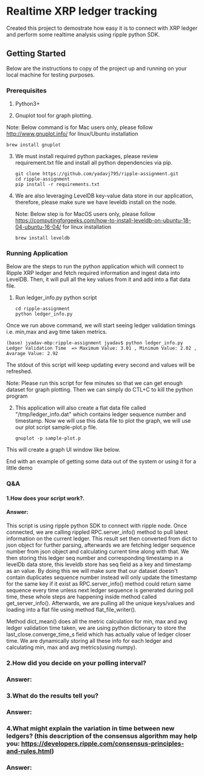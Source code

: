 # Realtime XRP ledger tracking

Created this project to demostrate how easy it is to connect with XRP ledger and perform some realtime analysis using ripple python SDK.

## Getting Started

Below are the instructions to copy of the project up and running on your local machine for testing purposes.

### Prerequisites

1. Python3+

2. Gnuplot tool for graph plotting.

Note: Below command is for Mac users only, please follow http://www.gnuplot.info/ for linux/Ubuntu installation
   ```
   brew install gnuplot
   ```

3. We must install required python packages, please review requirement.txt file and install all python dependencies via pip.

   ```
   git clone https://github.com/yadavj795/ripple-assignment.git
   cd ripple-assignment
   pip install -r requirements.txt
   ```
4. We are also leveraging LevelDB key-value data store in our application, therefore, please make sure we have leveldb install on the node.

   Note: Below step is for MacOS users only, please follow https://computingforgeeks.com/how-to-install-leveldb-on-ubuntu-18-04-ubuntu-16-04/ for linux           installation
   ```
   brew install leveldb
   ```

### Running Application

Below are the steps to run the python application which will connect to Ripple XRP ledger and fetch required information and ingest data into LevelDB. Then, it will pull all the key values from it and add into a flat data file.

1. Run ledger_info.py python script

   ```
   cd ripple-assignment
   python ledger_info.py
   ```
Once we run above command, we will start seeing ledger validation timings i.e. min,max and avg time taken metrics.

   ```
   (base) jyadav-mbp:ripple-assignment jyadav$ python ledger_info.py 
   Ledger Validation Time  => Maximum Value: 3.01 , Minimum Value: 2.02 , Avarage Value: 2.92
   ```
The stdout of this script will keep updating every second and values will be refreshed.

Note: Please run this script for few minutes so that we can get enough dataset for graph plotting. Then we can simply do CTL+C to kill the python program

2. This application will also create a flat data file called "/tmp/ledger_info.dat" which contains ledger sequence number and timestamp. Now we will use this data file to plot the graph, we will use our plot script sample-plot.p file.

   ```
   gnuplot -p sample-plot.p
   ```
This will create a graph UI window like below.


End with an example of getting some data out of the system or using it for a little demo

### Q&A

#### 1.How does your script work?.
#### Answer: 
This script is using ripple python SDK to connect with ripple node. Once connected, we are calling rippled RPC.server_info() method to pull latest information on the current ledger. This result set then converted from dict to json object for further parsing, afterwards we are fetching ledger sequence number from json object and calculating current time along with that. We then storing this ledger seq number and corresponding timestamp in a levelDb data store, this leveldb store has seq field as a key and timestamp as an value. By doing this we will make sure that our dataset doesn't contain duplicates sequence number instead will only update the timestamp for the same key if it exist as RPC.server_info() method could return same sequence every time unless next ledger sequence is generated during poll time, these whole steps are happening inside method called get_server_info().  Afterwards, we are pulling all the unique keys/values and loading into a flat file using method flat_file_writer(). 

Method dict_mean() does all the metric calculation for min, max and avg ledger validation time taken, we are using python dictionary to store the last_close.converge_time_s field which has actually value of ledger closer time. We are dynamically storing all these info for each ledger and calculating min, max and avg metrics(using numpy).


### 2.How did you decide on your polling interval?
### Answer: 



### 3.What do the results tell you?
### Answer: 


### 4.What might explain the variation in time between new ledgers? (this description of the consensus algorithm may help you: https://developers.ripple.com/consensus-principles-and-rules.html)
### Answer: 
